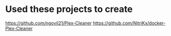 # Used these projects to create

<https://github.com/ngovil21/Plex-Cleaner>
<https://github.com/NitriKx/docker-Plex-Cleaner>
